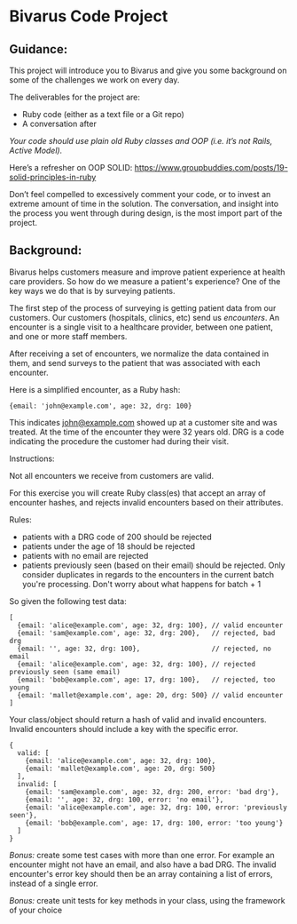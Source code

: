 # Bivarus Code Project

## Guidance:

This project will introduce you to Bivarus and give you some background on some of the challenges we work on every day.

The deliverables for the project are:

 - Ruby code (either as a text file or a Git repo)
 - A conversation after

*Your code should use plain old Ruby classes and OOP (i.e. it’s not Rails, Active Model).*

Here’s a refresher on OOP SOLID: https://www.groupbuddies.com/posts/19-solid-principles-in-ruby

Don’t feel compelled to excessively comment your code, or to invest an extreme amount of time in the solution.  The conversation, and insight into the process you went through during design, is the most import part of the project.

## Background:

Bivarus helps customers measure and improve patient experience at health care providers.  So how do we measure a patient's experience?  One of the key ways we do that is by surveying patients.

The first step of the process of surveying is getting patient data from our customers.  Our customers (hospitals, clinics, etc) send us *encounters*.  An encounter is a single visit to a healthcare provider, between one patient, and one or more staff members.

After receiving a set of encounters, we normalize the data contained in them, and send surveys to the patient that was associated with each encounter.

Here is a simplified encounter, as a Ruby hash:

```
{email: 'john@example.com', age: 32, drg: 100}
```

This indicates john@example.com showed up at a customer site and was treated.  At the time of the encounter they were 32 years old.  DRG is a code indicating the procedure the customer had during their visit.

Instructions:

Not all encounters we receive from customers are valid.

For this exercise you will create Ruby class(es) that accept an array of encounter hashes, and rejects invalid encounters based on their attributes.

Rules:

- patients with a DRG code of 200 should be rejected
- patients under the age of 18 should be rejected
- patients with no email are rejected
- patients previously seen (based on their email) should be rejected.  Only consider duplicates in regards to the encounters in the current batch you're processing.  Don't worry about what happens for batch + 1

So given the following test data:

```
[
  {email: 'alice@example.com', age: 32, drg: 100}, // valid encounter
  {email: 'sam@example.com', age: 32, drg: 200},   // rejected, bad drg
  {email: '', age: 32, drg: 100},                  // rejected, no email
  {email: 'alice@example.com', age: 32, drg: 100}, // rejected previously seen (same email)
  {email: 'bob@example.com', age: 17, drg: 100},   // rejected, too young
  {email: 'mallet@example.com', age: 20, drg: 500} // valid encounter
]
```

Your class/object should return a hash of valid and invalid encounters.
Invalid encounters should include a key with the specific error.

```
{
  valid: [
    {email: 'alice@example.com', age: 32, drg: 100},
    {email: 'mallet@example.com', age: 20, drg: 500}
  ],
  invalid: [
    {email: 'sam@example.com', age: 32, drg: 200, error: 'bad drg'},
    {email: '', age: 32, drg: 100, error: 'no email'},
    {email: 'alice@example.com', age: 32, drg: 100, error: 'previously seen'},
    {email: 'bob@example.com', age: 17, drg: 100, error: 'too young'}
  ]
}
```

*Bonus:* create some test cases with more than one error.  For example an encounter might not have an email, and also have a bad DRG.  The invalid encounter's error key should then be an array containing a list of errors, instead of a single error.

*Bonus:* create unit tests for key methods in your class, using the framework of your choice




